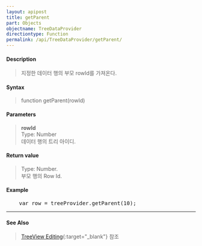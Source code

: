 ```yaml
---
layout: apipost
title: getParent
part: Objects
objectname: TreeDataProvider
directiontype: Function
permalink: /api/TreeDataProvider/getParent/
---
```



#### Description

> 지정한 데이터 행의 부모 rowId를 가져온다.  

#### Syntax

> function getParent(rowId)  

#### Parameters

> **rowId**  
> Type: Number  
> 데이터 행의 트리 아이디.  

#### Return value

> Type: Number.  
> 부모 행의 Row Id.  

#### Example

<pre class="prettyprint">
    var row = treeProvider.getParent(10);
</pre>

---

#### See Also

> [TreeView Editing](http://demo.realgrid.net/Demo/TreeEditing){:target="_blank"} 참조   
